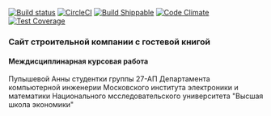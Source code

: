 [![Build status](https://travis-ci.org/alsii/project1.svg)](https://travis-ci.org/alsii/project1)
[![CircleCI](https://circleci.com/gh/alsii/project1.svg?style=shield)](https://circleci.com/gh/alsii/project1)
[![Build Shippable](https://img.shields.io/shippable/56445a051895ca4474233f7b.svg)](https://app.shippable.com/projects/56445a051895ca4474233f7b)
[![Code Climate](https://codeclimate.com/github/alsii/project1/badges/gpa.svg)](https://codeclimate.com/github/alsii/project1)
[![Test Coverage](https://codeclimate.com/github/alsii/project1/badges/coverage.svg)](https://codeclimate.com/github/alsii/project1/coverage)
### Сайт строительной компании с гостевой книгой
#### Междисциплинарная курсовая работа
Пупышевой Анны
студентки группы 27-АП Департамента компьютерной инженерии
Московского института электроники и математики
Национального мсследовательского университета "Высшая школа экономики"
